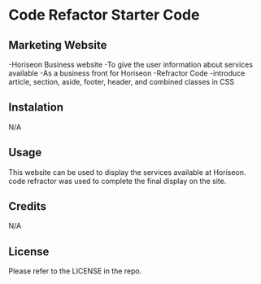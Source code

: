 # Code Refactor Starter Code
## Marketing Website

-Horiseon Business website
-To give the user information about services available
-As a business front for Horiseon
-Refractor Code
-introduce article, section, aside, footer, header, and combined classes in CSS
## Instalation

N/A

## Usage
This website can be used to display the services available at Horiseon. code refractor was used to complete the final display on the site.

## Credits

N/A

## License

Please refer to the LICENSE in the repo.


